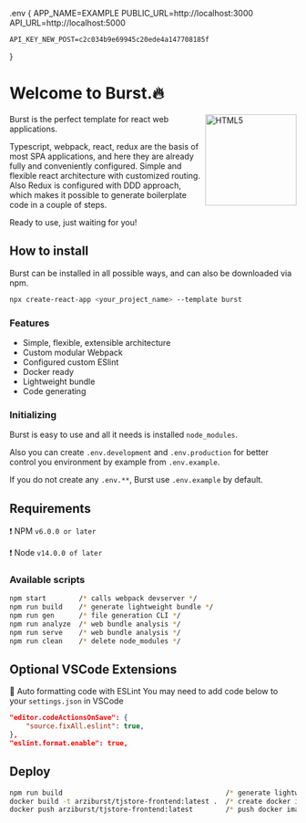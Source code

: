 .env {
    APP_NAME=EXAMPLE
    PUBLIC_URL=http://localhost:3000
    API_URL=http://localhost:5000

    API_KEY_NEW_POST=c2c034b9e69945c20ede4a147708185f
}


# Welcome to Burst.🔥

<image align="right" width="160px" alt="HTML5" src="https://lh3.googleusercontent.com/pw/AL9nZEXF_kAh3tezMRxnT4GGR3YHoKo5CpSkWtRBD9_HsJ7K_KNqcpjELcsJ1OKdji9fJNIa9GKHXjeuLLshj5t-Y0QJuMn3IVxRCT1iXtm0AeSjD8s2cR1VJOpqRHEXLLZVZRgmJcw59HXUwCb2_dw1L17A=s432-no?authuser=0"/>

Burst is the perfect template for react web applications.

Typescript, webpack, react, redux are the basis of most SPA applications, and here they are already fully and conveniently configured. Simple and flexible react architecture with customized routing. Also Redux is configured with DDD approach, which makes it possible to generate boilerplate code in a couple of steps.

Ready to use, just waiting for you!

## How to install

Burst can be installed in all possible ways, and can also be downloaded via npm.

```sh
npx create-react-app <your_project_name> --template burst
```

### Features

- Simple, flexible, extensible architecture
- Custom modular Webpack
- Configured custom ESlint
- Docker ready
- Lightweight bundle
- Code generating

### Initializing

Burst is easy to use and all it needs is installed `node_modules`.

Also you can create `.env.development` and `.env.production` for better control you environment by example from `.env.example`.

If you do not create any `.env.**`, Burst use `.env.example` by default.

## Requirements

❗️ NPM `v6.0.0 or later`

❗️ Node `v14.0.0 of later`

### Available scripts

```sh
npm start        /* calls webpack devserver */
npm run build    /* generate lightweight bundle */
npm run gen      /* file generation CLI */
npm run analyze  /* web bundle analysis */
npm run serve    /* web bundle analysis */
npm run clean    /* delete node_modules */
```

## Optional VSCode Extensions

📍 Auto formatting code with ESLint
You may need to add code below to your `settings.json` in VSCode

```json
"editor.codeActionsOnSave": {
    "source.fixAll.eslint": true,
},
"eslint.format.enable": true,
```

## Deploy

```sh
npm run build                                        /* generate lightweight bundle */
docker build -t arziburst/tjstore-frontend:latest .  /* create docker image based on build */
docker push arziburst/tjstore-frontend:latest        /* push docker image to dockerHub */
```